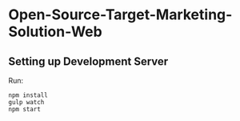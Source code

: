 # Open-Source-Target-Marketing-Solution-Web

## Setting up Development Server

Run:
```
npm install
gulp watch
npm start
```
